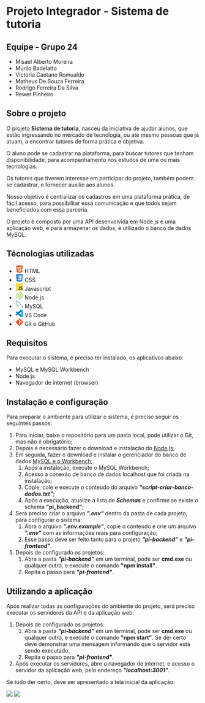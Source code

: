 # Projeto Integrador - Sistema de tutoria

## Equipe - Grupo 24

* Misael Alberto Moreira
* Murilo Badelatto
* Victoria Caetano Romualdo
* Matheus De Souza Ferreira
* Rodrigo Ferreira Da Silva
* Rewer Pinheiro

## Sobre o projeto

O projeto **Sistema de tutoria**, nasceu da iniciativa de ajudar alunos, que estão ingressando no mercado de tecnologia, ou até mesmo pessoas que já atuam, a encontrar tutores de forma prática e objetiva.

O aluno pode se cadastrar na plataforma, para buscar tutores que tenham disponibilidade, para acompanhamento nos estudos de uma ou mais tecnologias.

Os tutores que tiverem interesse em participar do projeto, também podem se cadastrar, e fornecer auxilio aos alunos.

Nosso objetivo é centralizar os cadastros em uma plataforma prática, de fácil acesso, para possibilitar essa comunicação e que todos sejam beneficiados com essa parceria.

O projeto é composto por uma API desenvolvida em Node.js e uma aplicação web, e para armazenar os dados, é utilizado o banco de dados MySQL.

## Técnologias utilizadas

* <img src="https://raw.githubusercontent.com/devicons/devicon/1119b9f84c0290e0f0b38982099a2bd027a48bf1/icons/html5/html5-original.svg" height="20" /> HTML
* <img src="https://raw.githubusercontent.com/devicons/devicon/1119b9f84c0290e0f0b38982099a2bd027a48bf1/icons/css3/css3-original.svg" height="20" /> CSS
* <img src="https://raw.githubusercontent.com/devicons/devicon/1119b9f84c0290e0f0b38982099a2bd027a48bf1/icons/javascript/javascript-original.svg" height="20" /> Javascript
* <img src="https://raw.githubusercontent.com/devicons/devicon/1119b9f84c0290e0f0b38982099a2bd027a48bf1/icons/nodejs/nodejs-original.svg" height="20" /> Node.js
* <img src="https://raw.githubusercontent.com/devicons/devicon/1119b9f84c0290e0f0b38982099a2bd027a48bf1/icons/mysql/mysql-original.svg" height="20" /> MySQL
* <img src="https://raw.githubusercontent.com/devicons/devicon/1119b9f84c0290e0f0b38982099a2bd027a48bf1/icons/vscode/vscode-original.svg" height="20" /> VS Code
* <img src="https://raw.githubusercontent.com/devicons/devicon/1119b9f84c0290e0f0b38982099a2bd027a48bf1/icons/git/git-original.svg" height="20" /> Git e GitHub

## Requisitos

Para executar o sistema, é preciso ter instalado, os aplicativos abaixo:

* MySQL e MySQL Workbench
* Node.js
* Navegador de internet (browser)

## Instalação e configuração

Para preparar o ambiente para utilizar o sistema, é preciso seguir os seguintes passos:

1. Para iniciar, baixe o repositório para um pasta local, pode utilizar o Git, mas não é obrigatório;
1. Depois é necessário fazer o download e instalação do [Node.js](https://nodejs.org/dist/v18.15.0/node-v18.15.0-x64.msi);
1. Em seguida, fazer o download e instalar o gerenciador do banco de dados [MySQL e o Workbench](https://dev.mysql.com/get/Downloads/MySQLInstaller/mysql-installer-community-8.0.32.0.msi);
    1. Após a instalação, execute o MySQL Workbench;
    1. Acesso a conexão de banco de dados localhost que foi criada na instalação;
    1. Copie, cole e execute o conteudo do arquivo _**"script-criar-banco-dados.txt"**_;
    1. Após a execução, atualize a lista de _**Schemas**_ e confirme se existe o schema **"pi_backend"**;
1. Será preciso criar o arquivo _**".env"**_ dentro da pasta de cada projeto, para configurar o sistema:
    1. Abra o arquivo _**".env.example"**_, copie o conteúdo e crie um arquivo _**".env"**_ com as informações reais para configuração;
    1. Esse passo deve ser feito tanto para o projeto _**"pi-backend"**_ e _**"pi-frontend"**_.
1. Depois de configurado os projetos:
    1. Abra a pasta _**"pi-backend"**_ em um terminal, pode ser **cmd.exe** ou qualquer outro, e execute o comando **"npm install"**. 
    1. Repita o passo para _**"pi-frontend"**_.

## Utilizando a aplicação

Após realizar todas as configurações do ambiente do projeto, será preciso executar os servidores da API e da aplicação web:

1. Depois de configurado os projetos:
    1. Abra a pasta _**"pi-backend"**_ em um terminal, pode ser **cmd.exe** ou qualquer outro, e execute o comando **"npm start"**. Se der certo deve demonstrar uma mensagem informando que o servidor está sendo executado.
    1. Repita o passo para _**"pi-frontend"**_.
1. Após executar os servidores, abre o navegador de internet, e acesso o servidor da aplicação web, pelo endereço _**"localhost:3001"**_.

Se tudo der certo, deve ser apresentado a tela inicial da aplicação.

<img src="https://raw.githubusercontent.com/rewerp/projetoIntegradorSenac/main/exemplos/app-exemplo-01.png" height="400" />
<img src="https://raw.githubusercontent.com/rewerp/projetoIntegradorSenac/main/exemplos/app-exemplo-01.png" height="400" />